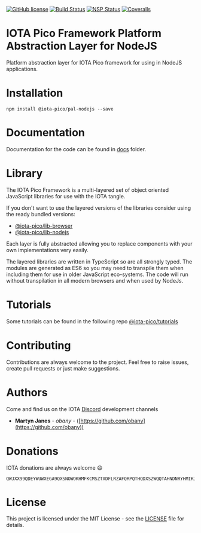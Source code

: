 [![GitHub license](https://img.shields.io/badge/license-MIT-blue.svg)](https://raw.githubusercontent.com/https://github.com/iota-pico/pal-nodejs/master/LICENSE) [![Build Status](https://travis-ci.org/https://github.com/iota-pico/pal-nodejs.svg?branch=master)](https://travis-ci.org/https://github.com/iota-pico/pal-nodejs) [![NSP Status](https://nodesecurity.io/orgs/https://github.com/iota-pico/projects/a5fc4b22-6a67-4911-80d4-fc3ca4bbe45d/badge)](https://nodesecurity.io/orgs/https://github.com/iota-pico/projects/a5fc4b22-6a67-4911-80d4-fc3ca4bbe45d)
[![Coveralls](https://img.shields.io/coveralls/https://github.com/iota-pico/pal-nodejs.svg)](https://coveralls.io/github/https://github.com/iota-pico/pal-nodejs)

# IOTA Pico Framework Platform Abstraction Layer for NodeJS

Platform abstraction layer for IOTA Pico framework for using in NodeJS applications.

# Installation

```shell
npm install @iota-pico/pal-nodejs --save
```

# Documentation

Documentation for the code can be found in [docs](./docs/README.md) folder.

# Library

The IOTA Pico Framework is a multi-layered set of object oriented JavaScript libraries for use with the IOTA tangle.

If you don't want to use the layered versions of the libraries consider using the  ready bundled versions:
* [@iota-pico/lib-browser](https://github.com/iota-pico/lib-browser)
* [@iota-pico/lib-nodejs](https://github.com/iota-pico/lib-nodejs)

Each layer is fully abstracted allowing you to replace components with your own implementations very easily.

The layered libraries are written in TypeScript so are all strongly typed. The modules are generated as ES6 so you may need to transpile them when including them for use in older JavaScript eco-systems. The code will run without transpilation in all modern browsers and when used by NodeJs.

# Tutorials

Some tutorials can be found in the following repo [@iota-pico/tutorials](https://github.com/iota-pico/tutorials)

# Contributing

Contributions are always welcome to the project. Feel free to raise issues, create pull requests or just make suggestions.

# Authors

Come and find us on the IOTA [Discord](https://discordapp.com/invite/fNGZXvh) development channels

* **Martyn Janes** - *obany* - ([https://github.com/obany](https://github.com/obany))

# Donations

IOTA donations are always welcome :smile:
```shell
QWJXX99QDEYWUWXEGA9QXSNOWOKHMFKCMSZTXDFLRZAFQRPQTHQDXSZWQQTAHNDNRYHMIKJYWQLKTFHBWSAOJDHAMB
```

# License

This project is licensed under the MIT License - see the [LICENSE](./LICENSE) file for details.
